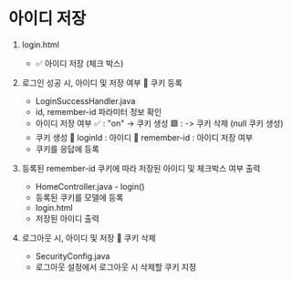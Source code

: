 # 아이디 저장

1. login.html
    - ✅ 아이디 저장 (체크 박스)

2. 로그인 성공 시, 아이디 및 저장 여부 🍪 쿠키 등록
    - LoginSuccessHandler.java
    - id, remember-id 파라미터 정보 확인
    - 아이디 저장 여부
        ✅ : "on" -> 쿠키 생성
        🟩 :      -> 쿠키 삭제 (null 쿠키 생성)
    - 쿠키 생성
        🍪 loginId      : 아이디
        🍪 remember-id  : 아이디 저장 여부
    - 쿠키를 응답에 등록

3. 등록된 remember-id 쿠키에 따라 저장된 아이디 및 체크박스 여부 출력
    - HomeController.java - login()
    - 등록된 쿠키를 모델에 등록
    - login.html
    - 저장된 아이디 출력



4. 로그아웃 시, 아이디 및 저장 🍪 쿠키 삭제
    - SecurityConfig.java
    - 로그아웃 설정에서 로그아웃 시 삭제할 쿠키 지정

 